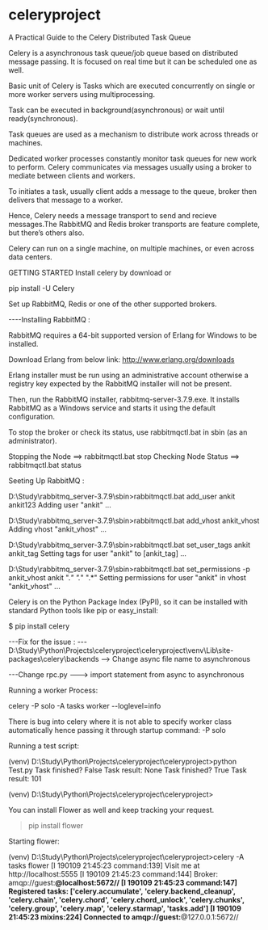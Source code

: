 # celeryproject
A Practical Guide to the Celery Distributed Task Queue

Celery is a asynchronous task queue/job queue based on distributed message passing.
It is focused on real time but it can be scheduled one as well.

Basic unit of Celery is Tasks which are executed concurrently on single or more worker servers using multiprocessing.

Task can be executed in background(asynchronous) or wait until ready(synchronous).

Task queues are used as a mechanism to distribute work across threads or machines.

Dedicated worker processes constantly monitor task queues for new work to perform. Celery communicates via messages usually using a broker
to mediate  between clients and workers.

To initiates a task, usually client adds a message to the queue, broker then delivers that message to a worker.

Hence, Celery needs a message transport to send and recieve messages.The RabbitMQ and Redis broker transports are feature complete, but there’s others 
also.
 
Celery can run on a single machine, on multiple machines, or even across data centers.

GETTING STARTED
Install celery by download or 

pip install -U Celery

Set up RabbitMQ, Redis or one of the other supported brokers.

----Installing RabbitMQ : 

RabbitMQ requires a 64-bit supported version of Erlang for Windows to be installed.

Download Erlang from below link:
http://www.erlang.org/downloads

Erlang installer must be run using an administrative account otherwise a registry key expected by the RabbitMQ installer will not be present.

Then, run the RabbitMQ installer, rabbitmq-server-3.7.9.exe. It installs RabbitMQ as a Windows service and starts it using the default configuration.

To stop the broker or check its status, use rabbitmqctl.bat in sbin (as an administrator).

Stopping the Node     ==> rabbitmqctl.bat stop
Checking Node Status  ==> rabbitmqctl.bat status

Seeting Up RabbitMQ : 

D:\Study\rabbitmq_server-3.7.9\sbin>rabbitmqctl.bat add_user ankit ankit123
Adding user "ankit" ...

D:\Study\rabbitmq_server-3.7.9\sbin>rabbitmqctl.bat add_vhost ankit_vhost
Adding vhost "ankit_vhost" ...

D:\Study\rabbitmq_server-3.7.9\sbin>rabbitmqctl.bat set_user_tags ankit ankit_tag
Setting tags for user "ankit" to [ankit_tag] ...

D:\Study\rabbitmq_server-3.7.9\sbin>rabbitmqctl.bat set_permissions -p ankit_vhost ankit ".*" ".*" ".*"
Setting permissions for user "ankit" in vhost "ankit_vhost" ...



Celery is on the Python Package Index (PyPI), so it can be installed with standard Python tools like pip or easy_install:

$ pip install celery

---Fix for the issue : 
---D:\Study\Python\Projects\celeryproject\celeryproject\venv\Lib\site-packages\celery\backends  --> Change async file name to asynchronous

---Change rpc.py ---> import statement from async to asynchronous


Running a worker Process: 

celery -P solo -A tasks worker --loglevel=info

There is bug into celery where it is not able to specify worker class automatically hence passing it through startup command: -P solo


Running a test script: 

(venv) D:\Study\Python\Projects\celeryproject\celeryproject>python  Test.py
Task finished?  False
Task result:  None
Task finished?  True
Task result:  101

(venv) D:\Study\Python\Projects\celeryproject\celeryproject>

You can install Flower as well and keep tracking your request.

>pip install flower

Starting flower:

(venv) D:\Study\Python\Projects\celeryproject\celeryproject>celery -A tasks flower
[I 190109 21:45:23 command:139] Visit me at http://localhost:5555
[I 190109 21:45:23 command:144] Broker: amqp://guest:**@localhost:5672//
[I 190109 21:45:23 command:147] Registered tasks:
    ['celery.accumulate',
     'celery.backend_cleanup',
     'celery.chain',
     'celery.chord',
     'celery.chord_unlock',
     'celery.chunks',
     'celery.group',
     'celery.map',
     'celery.starmap',
     'tasks.add']
[I 190109 21:45:23 mixins:224] Connected to amqp://guest:**@127.0.0.1:5672//



 



